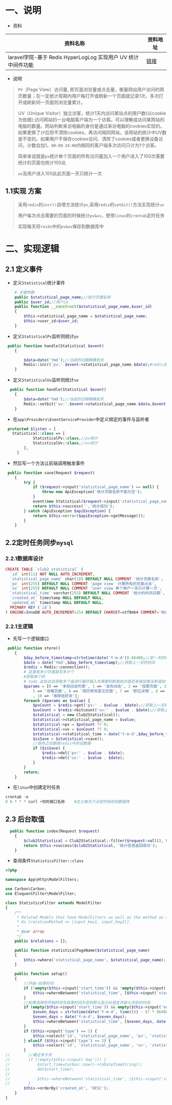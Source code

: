 # 一、说明

- 资料

| 资料名称                                                     | 资料地址                                      |
| ------------------------------------------------------------ | --------------------------------------------- |
| laravel学院-基于 Redis HyperLogLog 实现用户 UV 统计中间件功能 | [链接](https://laravelacademy.org/post/22189) |

- 说明

> `PV`（Page View）访问量, 即页面浏览量或点击量，衡量网站用户访问的网页数量；在一定统计周期内用户每打开或刷新一个页面就记录1次，多次打开或刷新同一页面则浏览量累计。
>
> UV（Unique Visitor）独立访客，统计1天内访问某站点的用户数(以cookie为依据);访问网站的一台电脑客户端为一个访客。可以理解成访问某网站的电脑的数量。网站判断来访电脑的身份是通过来访电脑的cookies实现的。如果更换了`IP`后但不清除cookies，再访问相同网站，该网站的统计中UV数是不变的。如果用户不保存cookies访问、清除了cookies或者更换设备访问，计数会加1。`00:00-24:00`内相同的客户端多次访问只计为1个访客。
>
> 简单来说就是`pv`统计单个页面的所有访问量加入一个用户进入了100次需要统计的页面也统计100此
>
> `uv`及用户进入100此此页面一天只统计一次

 ## 1.1实现 方案

> 采用`redis`的`incr()`自增方法统计`pv`,采用`redis`的`setbit()`方法实现统计`uv`
>
> 用户每次点击需要的页面的时候统计`pv&uv`，使用`linux`的`crontab`定时任务
>
> 实现每天将`reids`中的`pv&uv`保存到数据库中

# 二、实现逻辑

## 2.1 定义事件

- 定义`Statistical`统计事件

```php
    # 关键参数
    public $statistical_page_name;//统计页面名称
    public $user_id;//用户id
    public function __construct($statistical_page_name,$user_id)
    {
        $this->statistical_page_name = $statistical_page_name;
        $this->user_id=$user_id;
    }
```

- 定义`StatisticalPv`监听则统计`pv`

```php
 public function handle(Statistical $event)
    {

        $data=date('Ymd');//当前的日期精确到天
        Redis::incr('pv:'.$event->statistical_page_name.$data);#redis自增
    }
```

- 定义`StatisticalUv`监听则统计`uv`

```php
  public function handle(Statistical $event)
    {
        $data=date('Ymd');//当前的日期精确到天
        Redis::setbit('uv:'.$event->statistical_page_name.$data,$event->user_id,1);
    }
```

- 在`app\Providers\EventServiceProvider`中定义绑定的事件与监听者

```php
 protected $listen = [ 
   Statistical::class => [
            StatisticalPv::class,//pv统计
            StatisticalUv::class,//uv统计
        ],
     ]
```



- 然后写一个方法让前端调用触发事件

```php
 public function save(Request $request)
    {
        try {
            if ($request->input('statistical_page_name') == null) {
                throw new ApiException('统计页面名称不能为空');
            }
            event(new Statistical($request->input('statistical_page_name'), $this->user()->id));# 触发pv&uv统计事件
            return $this->success('','统计成功');
        } catch (ApiException $apiException) {
            return $this->error($apiException->getMessage());
        }
    }
```

## 2.2定时任务同步`mysql`

### 2.2.1数据库设计

```php
CREATE TABLE `club2_statistical` (
  `id` int(11) NOT NULL AUTO_INCREMENT,
  `statistical_page_name` char(10) DEFAULT NULL COMMENT '统计页面名称',
  `pv` int(255) DEFAULT NULL COMMENT 'page view  计算所有的页面点击',
  `uv` int(255) DEFAULT NULL COMMENT 'user view 单个用户一天只计算一次',
  `statistical_time` varchar(255) DEFAULT NULL COMMENT '统计的时间日期',
  `created_at` timestamp NULL DEFAULT NULL,
  `updated_at` timestamp NULL DEFAULT NULL,
  PRIMARY KEY (`id`)
) ENGINE=InnoDB AUTO_INCREMENT=254 DEFAULT CHARSET=utf8mb4 COMMENT='统计pv-uv表';
```

### 2.2.1主逻辑

- 先写一个逻辑接口

```php
 public function store()
    {
        $day_before_timestamp=strtotime(date('Y-m-d'))-86400;//前一天的时间戳
        $date = date('Ymd',$day_before_timestamp);//获取上一天的时间
        $redis = Redis::connection();
        # 这里有多少页面就写多少个
        #获取单个的
        # todo 此处应该获取多个值进行循环插入先需要判断取到的是否有值如果没有值给个默认值0,记得取完值之后删除redis表中不需要的数据
        $params = [0 => '本校动态列表', 1 => '发布动态', 2 => '投票页面', 3 => '篮球比赛页面', 4 => '简历活动首页',
            5 => '攻略页面', 6 => '简历修改意见页面', 7 => '职位详情', 8 => '资讯页面', 9 => '我的积分'
            , 10 => '推荐给好友'];
        foreach ($params as $value) {
            $pvCount = $redis->get('pv:' . $value . $date);//获取上一天的pv统计
            $uvCount = $redis->bitcount('uv:' . $value . $date);//获取上一天的uv统计
            $statistical = new Club2Statistical();
            $statistical->statistical_page_name = $value;
            $statistical->pv = $pvCount ?? 0;
            $statistical->uv = $uvCount ?? 0;
            $statistical->statistical_time = date('Y-m-d',$day_before_timestamp);//统计的时间日期默认上一天
            $isSave = $statistical->save();
            //保存之后删除redis中的旧数据
            if ($isSave) {
                $redis->del('pv:' . $value . $date);
                $redis->del('uv:' . $value . $date);
            }
        }
        return;
    }
```

- 在`linux`中创建定时任务

```php
crontab -e 
0 6 * * * curl +你的接口名称    #定义每天六点定时保存到数据库
```

## 2.3 后台取值

```php
  public function index(Request $request)
    {
        $club2Statistical = Club2Statistical::filter($request->all(), StatisticsFilter::class)->get()->groupBy('statistical_time');
        return $this->success($club2Statistical, '统计信息返回成功');
    }
```

- 查询条件`StatisticsFilter::class`

```php
<?php

namespace App\Http\ModelFilters;

use Carbon\Carbon;
use EloquentFilter\ModelFilter;

class StatisticsFilter extends ModelFilter
{
    /**
     * Related Models that have ModelFilters as well as the method on the ModelFilter
     * As [relationMethod => [input_key1, input_key2]].
     *
     * @var array
     */
    public $relations = [];

    public function statisticalPageName($statistical_page_name)
    {
        $this->where('statistical_page_name', $statistical_page_name);
    }

    public function setup()
    {
        //开始-结束时间
        if (!empty($this->input('start_time')) && !empty($this->input('end_time'))) {
            $this->whereBetween('statistical_time', [$this->input('start_time'), $this->input('end_time')]);
        }
        //如果选择的开始时间与结束时间为空则默认显示从现在开始七天前的时间
        if (empty($this->input('start_time')) && empty($this->input('end_time'))) {
            $seven_days = strtotime(date('Y-m-d', time())) - (7 * 86400);
            $seven_days = date('Y-m-d', $seven_days);
            $this->whereBetween('statistical_time', [$seven_days, date('Y-m-d', time())]);
        }
        if ($this->input('type') == 1) {
            $this->select('id', 'statistical_page_name', 'pv', 'statistical_time', 'created_at', 'updated_at');
        } elseif ($this->input('type') == 2) {
            $this->select('id', 'statistical_page_name', 'uv', 'statistical_time', 'created_at', 'updated_at');
        }
//        //最近多少天
//        if (!empty($this->input('day'))) {
//            $start_time=Carbon::now()->toDateTimeString();
//            dd($start_time);
//
//            $this->whereBetween('statistical_time', [$this->input('start_time'), $this->input('end_time')]);
//        }
        $this->orderBy('created_at', 'DESC');
    }
}

```

